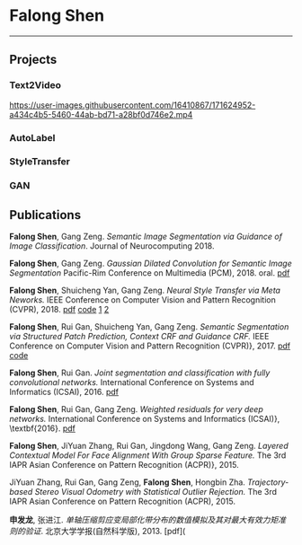 # Falong Shen

----

## Projects

### Text2Video
https://user-images.githubusercontent.com/16410867/171624952-a434c4b5-5460-44ab-bd71-a28bf0d746e2.mp4

### AutoLabel


### StyleTransfer

### GAN


## Publications

**Falong Shen**, Gang Zeng. *Semantic Image Segmentation via Guidance of Image Classification*. Journal of Neurocomputing 2018.

**Falong Shen**, Gang Zeng. *Gaussian Dilated Convolution for Semantic Image Segmentation* Pacific-Rim Conference on Multimedia (PCM), 2018. oral. [pdf](https://link.springer.com/chapter/10.1007/978-3-030-00776-8_30)

 **Falong Shen**, Shuicheng Yan, Gang Zeng. *Neural Style Transfer via Meta Neworks.* IEEE Conference on Computer Vision and Pattern Recognition (CVPR), 2018. [pdf](https://openaccess.thecvf.com/content_cvpr_2018/papers/Shen_Neural_Style_Transfer_CVPR_2018_paper.pdf) [code](https://github.com/shenfalong/styletransfer) [1](https://img.shields.io/github/forks/shenfalong/styletransfer?style=social)  [2](https://img.shields.io/github/followers/shenfalong?style=social)

**Falong Shen**, Rui Gan, Shuicheng Yan, Gang Zeng. *Semantic Segmentation via Structured Patch Prediction, Context CRF and Guidance CRF.* IEEE Conference on Computer Vision and Pattern Recognition (CVPR)}, 2017. [pdf](https://openaccess.thecvf.com/content_cvpr_2017/papers/Shen_Semantic_Segmentation_via_CVPR_2017_paper.pdf) [code](https://github.com/shenfalong/SegModel)

**Falong Shen**, Rui Gan. *Joint segmentation and classification with fully convolutional networks.* International Conference on Systems and Informatics (ICSAI), 2016. [pdf](https://ieeexplore.ieee.org/document/7810978)

**Falong Shen**, Rui Gan, Gang Zeng. *Weighted residuals for very deep networks.* International Conference on Systems and Informatics (ICSAI)}, \textbf{2016}. [pdf](https://arxiv.org/pdf/1605.08831.pdf)

**Falong Shen**, JiYuan Zhang, Rui Gan, Jingdong Wang, Gang Zeng. *Layered Contextual Model For Face Alignment With Group Sparse Feature.* The 3rd IAPR Asian Conference on Pattern Recognition (ACPR)}, 2015.

JiYuan Zhang, Rui Gan, Gang Zeng, **Falong Shen**,  Hongbin Zha. *Trajectory-based Stereo Visual Odometry with Statistical Outlier Rejection.* The 3rd IAPR Asian Conference on Pattern Recognition (ACPR), 2015.

**申发龙**, 张进江. *单轴压缩剪应变局部化带分布的数值模拟及其对最大有效力矩准则的验证*. 北京大学学报(自然科学版), 2013. [pdf](
